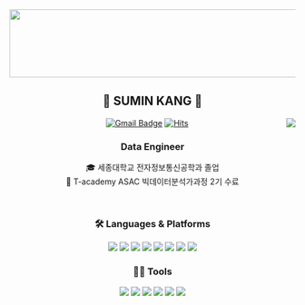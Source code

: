 <div align="center">

<!--<a href="https://solved.ac/profile/dustmqwnd2ya"><img src="https://github-readme-solvedac.hyp3rflow.vercel.app/api/?handle=dustmqwnd2ya"/>-->

<!--![mazandi profile](http://mazandi.herokuapp.com/api?handle=dustmqwnd2ya&theme=dark)-->

<a href="https://github.com/devxb/gitanimals">
  <img src="https://render.gitanimals.org/lines/kangsumin2ya?pet-id=1" width="1000" height="120"/>
</a>

<!--[![GitHub Streak](https://streak-stats.demolab.com?user=kangsumin2ya&theme=nightowl&locale=ko)](https://git.io/streak-stats)-->
  
## 👋 SUMIN KANG 👋

 <img align="right" src="http://mazassumnida.wtf/api/v2/generate_badge?boj=dustmqwnd2ya"/>
  
[![Gmail Badge](https://img.shields.io/badge/kangsumin2ya@gmail.com-d14836?style=flat-square&logo=Gmail&logoColor=white&link=mailto:kangsumin2ya@gmail.com)](kangsumin2ya@gmail.com)
[![Hits](https://hits.seeyoufarm.com/api/count/incr/badge.svg?url=https%3A%2F%2Fgithub.com%2Fkangsumin2ya&count_bg=%23C83D4D&title_bg=%23555555&icon=&icon_color=%23E7E7E7&title=View&edge_flat=true)](https://hits.seeyoufarm.com) 


### Data Engineer

🎓 세종대학교 전자정보통신공학과 졸업  
🔎 T-academy ASAC 빅데이터분석가과정 2기 수료

<br>


</div>

<div align="center">

  
### **🛠️ Languages & Platforms**

<img src="https://img.shields.io/badge/Python-3766AB?style=flat-square&logo=Python&logoColor=white"/> <img src="https://img.shields.io/badge/MySQL-4479A1?style=flat-square&logo=MySQL&logoColor=white"/> <img src="https://img.shields.io/badge/PostgreSQL-4169E1?style=flat-square&logo=PostgreSQL&logoColor=white"/> <img src="https://img.shields.io/badge/Google Cloud-4285F4?style=flat-square&logo=Google Cloud&logoColor=white"/> <img src="https://img.shields.io/badge/Ubuntu-E95420?style=flat-square&logo=Ubuntu&logoColor=white"/> <img src="https://img.shields.io/badge/Docker-2496ED?style=flat-square&logo=Docker&logoColor=white"/> <img src="https://img.shields.io/badge/Prefect-070E10?style=flat-square&logo=Prefect&logoColor=white"/> <img src="https://img.shields.io/badge/Streamlit-FF4B4B?style=flat-square&logo=Streamlit&logoColor=white"/> 


### **💪🏼 Tools**

 <img src="https://img.shields.io/badge/Visual Studio Code-007ACC?style=flat-square&logo=Visual Studio Code&logoColor=white"/> <img src="https://img.shields.io/badge/Git-F05032?style=flat-square&logo=Git&logoColor=white"/> <img src="https://img.shields.io/badge/GitHub-181717?style=flat-square&logo=GitHub&logoColor=white"/> <img src="https://img.shields.io/badge/Slack-4A154B?style=flat-square&logo=Slack&logoColor=white"/> <img src="https://img.shields.io/badge/Discord-5865F2?style=flat-square&logo=Discord&logoColor=white"/> <img src="https://img.shields.io/badge/Notion-000000?style=flat-square&logo=Notion&logoColor=white"/>



<!--![Sumin's GitHub stats](https://github-readme-stats.vercel.app/api?username=kangsumin2ya&show_icons=true&theme=radical)-->

<!--![Top Langs](https://github-readme-stats.vercel.app/api/top-langs/?username=kangsumin2ya&layout=compact&theme=tokyonight)-->

<!--
</div>

<div align="center">

  
![Sumin's GitHub statss](https://github-readme-stats.vercel.app/api?username=kangsumin2ya&show_icons=true&theme=tokyonight)  

</div>

![Sumin's GitHub stats](https://github-readme-stats.vercel.app/api?username=kangsumin2ya&theme=vue-dark&show_icons=true)


**kangsumin2ya/kangsumin2ya** is a ✨ _special_ ✨ repository because its `README.md` (this file) appears on your GitHub profile.

Here are some ideas to get you started:

- 🔭 I’m currently working on ...
- 🌱 I’m currently learning ...
- 👯 I’m looking to collaborate on ...
- 🤔 I’m looking for help with ...
- 💬 Ask me about ...
- 📫 How to reach me: ...
- 😄 Pronouns: ...
- ⚡ Fun fact: ...
-->
